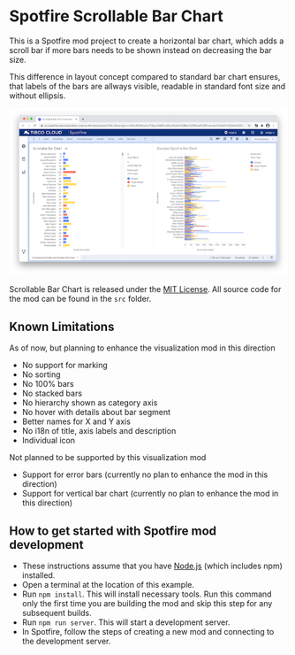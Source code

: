 # Spotfire Scrollable Bar Chart

This is a Spotfire mod project to create a horizontal bar chart, which adds a scroll bar if more bars needs to be shown instead on decreasing the bar size.

This difference in layout concept compared to standard bar chart ensures, that labels of the bars are allways visible, readable in standard font size and without ellipsis. 

[![ScreenShot](/screenshots/screenshot-scrollable-vs-standard-bar-chart_thumbnail.png?raw=true)](/screenshots/screenshot-scrollable-vs-standard-bar-chart.png?raw=true)

Scrollable Bar Chart is released under the [MIT License](LICENSE). All source code for the mod can be found in the `src` folder.

## Known Limitations 

As of now, but planning to enhance the visualization mod in this direction
- No support for marking
- No sorting
- No 100% bars 
- No stacked bars
- No hierarchy shown as category axis
- No hover with details about bar segment
- Better names for X and Y axis
- No i18n of title, axis labels and description
- Individual icon 

Not planned to be supported by this visualization mod
- Support for error bars (currently no plan to enhance the mod in this direction)
- Support for vertical bar chart (currently no plan to enhance the mod in this direction)


## How to get started with Spotfire mod development 

- These instructions assume that you have [Node.js](https://nodejs.org/en/) (which includes npm) installed.
- Open a terminal at the location of this example.
- Run `npm install`. This will install necessary tools. Run this command only the first time you are building the mod and skip this step for any subsequent builds.
- Run `npm run server`. This will start a development server.
- In Spotfire, follow the steps of creating a new mod and connecting to the development server.

